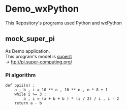 # Demo_wxPython
This Repository's programs used Python and wxPython

## mock_super_pi
As Demo application.  
This program's model is [superπ](http://ja.wikipedia.org/wiki/スーパーπ)  
→ ftp://pi.super-computing.org/

### Pi algorithm
```
def ppii(n) :
	a , b , i = 10 ** n , 10 ** n , n * 8 + 1
	while i >= 3 :
		a , i = (a + b + b ) * (i / 2) / i , i - 2
	return a - b
```
